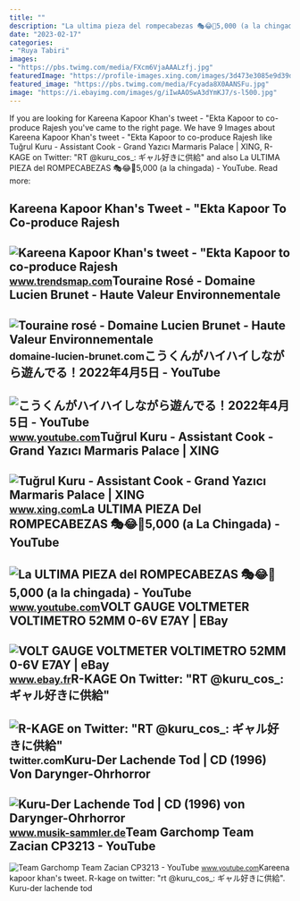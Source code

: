 ```yaml
---
title: ""
description: "La ultima pieza del rompecabezas 🎭😂🧘5,000 (a la chingada)"
date: "2023-02-17"
categories:
- "Ruya Tabiri"
images:
- "https://pbs.twimg.com/media/FXcm6VjaAAALzfj.jpg"
featuredImage: "https://profile-images.xing.com/images/3d473e3085e9d39d9c1a5ca9cda5b77b-1/tuğrul-kuru.1024x1024.jpg"
featured_image: "https://pbs.twimg.com/media/Fcyada8X0AANSFu.jpg"
image: "https://i.ebayimg.com/images/g/iIwAAOSwA3dYmKJ7/s-l500.jpg"
---
```


If you are looking for Kareena Kapoor Khan's tweet - "Ekta Kapoor to co-produce Rajesh you've came to the right page. We have 9 Images about Kareena Kapoor Khan's tweet - "Ekta Kapoor to co-produce Rajesh like Tuğrul Kuru - Assistant Cook - Grand Yazıcı Marmaris Palace | XING, R-KAGE on Twitter: "RT @kuru\_cos\_: ギャル好きに供給" and also La ULTIMA PIEZA del ROMPECABEZAS 🎭😂🧘5,000 (a la chingada) - YouTube. Read more:

Kareena Kapoor Khan's Tweet - "Ekta Kapoor To Co-produce Rajesh
---------------------------------------------------------------

 ![Kareena Kapoor Khan's tweet - "Ekta Kapoor to co-produce Rajesh](https://pbs.twimg.com/media/Fcyada8X0AANSFu.jpg) <small>www.trendsmap.com</small>Touraine Rosé - Domaine Lucien Brunet - Haute Valeur Environnementale
---------------------------------------------------------------------

 ![Touraine rosé - Domaine Lucien Brunet - Haute Valeur Environnementale](https://domaine-lucien-brunet.com/wp-content/uploads/2020/09/TOURAINE-ROSE-600x2398.png) <small>domaine-lucien-brunet.com</small>こうくんがハイハイしながら遊んでる！2022年4月5日 - YouTube
-------------------------------------

 ![こうくんがハイハイしながら遊んでる！2022年4月5日 - YouTube](https://i.ytimg.com/vi/H2fAEMesIjo/maxresdefault.jpg?sqp=-oaymwEmCIAKENAF8quKqQMa8AEB-AH-CYAC0AWKAgwIABABGGUgXyhTMA8=&rs=AOn4CLCJYSghky0o-ilndxvg6fCYAda1ug) <small>www.youtube.com</small>Tuğrul Kuru - Assistant Cook - Grand Yazıcı Marmaris Palace | XING
------------------------------------------------------------------

 ![Tuğrul Kuru - Assistant Cook - Grand Yazıcı Marmaris Palace | XING](https://profile-images.xing.com/images/3d473e3085e9d39d9c1a5ca9cda5b77b-1/tuğrul-kuru.1024x1024.jpg) <small>www.xing.com</small>La ULTIMA PIEZA Del ROMPECABEZAS 🎭😂🧘5,000 (a La Chingada) - YouTube
-------------------------------------------------------------------

 ![La ULTIMA PIEZA del ROMPECABEZAS 🎭😂🧘5,000 (a la chingada) - YouTube](https://i.ytimg.com/vi/KdZ3OosEZ6s/hq2.jpg?sqp=-oaymwEoCOADEOgC8quKqQMcGADwAQH4Ad4EgAK4CIoCDAgAEAEYZSBMKGMwDw==&rs=AOn4CLCfzFvJaPoNerKMbSKycXF-fCyaDA) <small>www.youtube.com</small>VOLT GAUGE VOLTMETER VOLTIMETRO 52MM 0-6V E7AY | EBay
-----------------------------------------------------

 ![VOLT GAUGE VOLTMETER VOLTIMETRO 52MM 0-6V E7AY | eBay](https://i.ebayimg.com/images/g/iIwAAOSwA3dYmKJ7/s-l500.jpg) <small>www.ebay.fr</small>R-KAGE On Twitter: "RT @kuru\_cos\_: ギャル好きに供給"
----------------------------------------------

 ![R-KAGE on Twitter: "RT @kuru_cos_: ギャル好きに供給"](https://pbs.twimg.com/media/FXcm6VjaAAALzfj.jpg) <small>twitter.com</small>Kuru-Der Lachende Tod | CD (1996) Von Darynger-Ohrhorror
--------------------------------------------------------

 ![Kuru-Der Lachende Tod | CD (1996) von Darynger-Ohrhorror](https://www.musik-sammler.de/cover/382000/381569_1_300.jpg) <small>www.musik-sammler.de</small>Team Garchomp Team Zacian CP3213 - YouTube
------------------------------------------

 ![Team Garchomp Team Zacian CP3213 - YouTube](https://i.ytimg.com/vi/HYLCwcE-Dgc/maxres2.jpg?sqp=-oaymwEoCIAKENAF8quKqQMcGADwAQH4AYwCgALgA4oCDAgAEAEYRSBHKGUwDw==&rs=AOn4CLC_ulBvmvqa2cf2uT56Qfk3FCYaDA) <small>www.youtube.com</small>Kareena kapoor khan's tweet. R-kage on twitter: "rt @kuru\_cos\_: ギャル好きに供給". Kuru-der lachende tod
